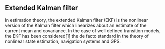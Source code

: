 ## Extended Kalman filter
In estimation theory, the extended Kalman filter (EKF) is the nonlinear version of the Kalman filter which linearizes about an estimate of the current mean and covariance. In the case of well defined transition models, the EKF has been considered[1] the de facto standard in the theory of nonlinear state estimation, navigation systems and GPS.